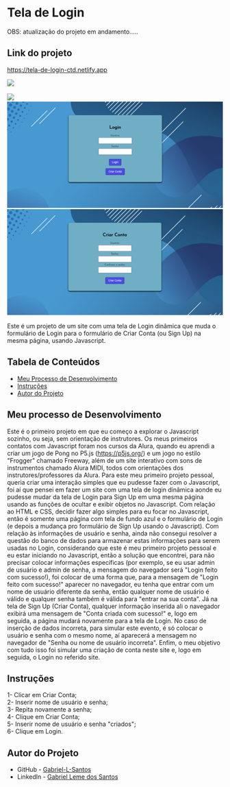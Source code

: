 # Tela de Login

OBS: atualização do projeto em andamento.....

## Link do projeto
 https://tela-de-login-ctd.netlify.app

<img src="http://img.shields.io/static/v1?label=STATUS&message=CONCLUIDO&color=GREEN&style=for-the-badge"/>
</p>

![](./imgs-gifs-readme/tela-login.gif)
![](./imgs-gifs-readme/tela-login.png)
![](./imgs-gifs-readme/tela-signup.png)

Este é um projeto de um site com uma tela de Login dinâmica que muda o formulário de Login para o formulário de Criar Conta (ou Sign Up) na mesma página, usando Javascript. 

## Tabela de Conteúdos

- [Meu Processo de Desenvolvimento](#meu-processo-de-desenvolvimento)
- [Instruções](#instruções)
- [Autor do Projeto](#autor-do-projeto)

## Meu processo de Desenvolvimento

Este é o primeiro projeto em que eu começo a explorar o Javascript sozinho, ou seja, sem orientação de instrutores. Os meus primeiros contatos com Javascript foram nos cursos da Alura, quando eu aprendi a criar um jogo de Pong no P5.js (https://p5js.org/) e um jogo no estilo "Frogger" chamado Freeway, além de um site interativo com sons de instrumentos chamado Alura MIDI, todos com orientações dos instrutores/professores da Alura. Para este meu primeiro projeto pessoal, queria criar uma interação simples que eu pudesse fazer com o Javascript, foi aí que pensei em fazer um site com uma tela de login dinâmica aonde eu pudesse mudar da tela de Login para Sign Up em uma mesma página usando as funções de ocultar e exibir objetos no Javascript. Com relação ao HTML e CSS, decidir fazer algo simples para eu focar no Javascript, então é somente uma página com tela de fundo azul e o formulário de Login (e depois a mudança pro formulário de Sign Up usando o Javascript). Com relação às informações de usuário e senha, ainda não consegui resolver a questão do banco de dados para armazenar estas informações para serem usadas no Login, considerando que este é meu primeiro projeto pessoal e eu estar iniciando no Javascript, então a solução que encontrei, para não precisar colocar informações específicas (por exemplo, se eu usar admin de usuário e admin de senha, a mensagem do navegador será "Login feito com sucesso!), foi colocar de uma forma que, para a mensagem de "Login feito com sucesso!" aparecer no navegador, eu tenha que entrar com um nome de usuário diferente da senha, então qualquer nome de usuário é válido e qualquer senha também é válida para "entrar na sua conta". Já na tela de Sign Up (Criar Conta), qualquer informação inserida ali o navegador exibirá uma mensagem de "Conta criada com sucesso!" e, logo em seguida, a página mudará novamente para a tela de Login. No caso de inserção de dados incorreta, para simular este evento, é só colocar o usuário e senha com o mesmo nome, aí aparecerá a mensagem no navegador de "Senha ou nome de usuário incorreta". Enfim, o meu objetivo com tudo isso foi simular uma criação de conta neste site e, logo em seguida, o Login no referido site.

## Instruções
1- Clicar em Criar Conta;<br>
2- Inserir nome de usuário e senha;<br>
3- Repita novamente a senha;<br>
4- Clique em Criar Conta;<br>
5- Inserir nome de usuário e senha "criados";<br>
6- Clique em Login.

## Autor do Projeto

- GitHub - [Gabriel-L-Santos](https://github.com/Gabriel-L-Santos)
- LinkedIn - [Gabriel Leme dos Santos](https://www.linkedin.com/in/gabriel-leme-dos-santos/)